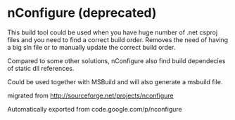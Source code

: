 # nConfigure  (deprecated)

This build tool could be used when you have huge number of .net csproj files and you need to find a correct build order. Removes the need of having a big sln file or to manually update the correct build order.

Compared to some other solutions, nConfigure also find build dependecies of static dll references.

Could be used together with MSBuild and will also generate a msbuild file.


migrated from http://sourceforge.net/projects/nconfigure

Automatically exported from code.google.com/p/nconfigure


